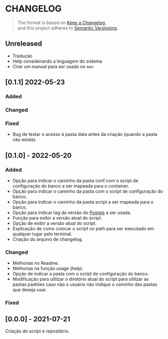# CHANGELOG

>The format is based on [Keep a Changelog](https://keepachangelog.com/en/1.0.0/),  
and this project adheres to [Semantic Versioning](https://semver.org/spec/v2.0.0.html).

## Unreleased

* Tradução
* Help considerando a linguagem do sistema
* Criar um manual para ser usado no `man`

## [0.1.1] 2022-05-23

### Added

### Changed

### Fixed

* Bug de testar o acesso à pasta data antes da criação (quando a pasta não existe).

## [0.1.0] - 2022-05-20

### Added

* Opção para indicar o caminho da pasta conf com o script de configuração do banco a ser mapeada para o container.
* Opção para indicar o caminho da pasta com o script de configuração do banco.
* Opção para indicar o caminho da pasta script a ser mapeada para o banco.
* Opção para indicar tag da versão do [Postgis](https://postgis.net) a ser usada.
* Função para exibir a versão atual do script.
* Opção de exibir a versão atual do script.
* Explicação de como colocar o script no path para ser executado em qualquer lugar pelo terminal.
* Criação do arquivo de changelog.

### Changed

* Melhorias no Readme.
* Melhorias na função usage (help).
* Opção de indicar a pasta com o script de configuração do banco.
* Modificação para utilizar o diretório atual do script para utilizar as pastas padrões caso não o usuário não indique o caminho das pastas que deseja usar.

### Fixed

## [0.0.0] - 2021-07-21

Criação do script e repositório.
